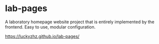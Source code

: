 # lab-pages
 A laboratory homepage website project that is entirely implemented by the frontend. Easy to use, modular configuration.

<https://luckyzhz.github.io/lab-pages/>
